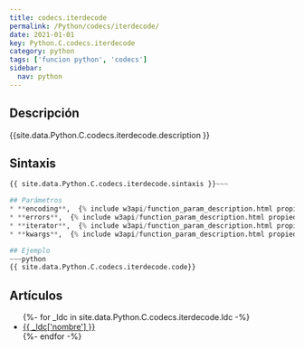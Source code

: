 ```yaml
---
title: codecs.iterdecode
permalink: /Python/codecs/iterdecode/
date: 2021-01-01
key: Python.C.codecs.iterdecode
category: python
tags: ['funcion python', 'codecs']
sidebar: 
  nav: python
---
```


## Descripción
{{site.data.Python.C.codecs.iterdecode.description }}

## Sintaxis
~~~python
{{ site.data.Python.C.codecs.iterdecode.sintaxis }}~~~

## Parámetros
* **encoding**,  {% include w3api/function_param_description.html propiedad=site.data.Python.C.codecs.iterdecode valor="encoding" %}
* **errors**,  {% include w3api/function_param_description.html propiedad=site.data.Python.C.codecs.iterdecode valor="errors" %}
* **iterator**,  {% include w3api/function_param_description.html propiedad=site.data.Python.C.codecs.iterdecode valor="iterator" %}
* **kwargs**,  {% include w3api/function_param_description.html propiedad=site.data.Python.C.codecs.iterdecode valor="kwargs" %}

## Ejemplo
~~~python
{{ site.data.Python.C.codecs.iterdecode.code}}
~~~

## Artículos
<ul>
{%- for _ldc in site.data.Python.C.codecs.iterdecode.ldc -%}
   <li>
       <a href="{{_ldc['url'] }}">{{ _ldc['nombre'] }}</a>
   </li>
{%- endfor -%}
</ul>
